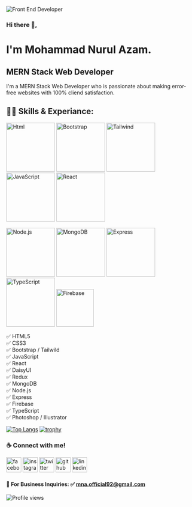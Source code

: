 ![Front End Developer](https://i.ibb.co/rsHx690/linked-In-cover.jpg)

### Hi there 👋,
# I'm Mohammad Nurul Azam.
## MERN Stack Web Developer
I'm a MERN Stack Web Developer who is passionate about making error-free websites with 100% cliend satisfaction.

## 👨‍💻 Skills & Experiance: 

<img src='https://i.ibb.co/CzCBpTH/Html.png' alt='Html' height='130'> <img src='https://i.ibb.co/nQWTQj0/Bootstrap.png' alt='Bootstrap' height='130'> <img src='https://i.ibb.co/bNk65q4/Tailwind.png' alt='Tailwind' height='130'> <img src='https://i.ibb.co/v1TJvsQ/java-Script.png' alt='JavaScript' height='130'> <img src='https://i.ibb.co/r35WXpY/React.png' alt='React' height='130'> 

<img src='https://i.ibb.co/25kVJ89/Node-js.png' alt='Node.js' height='130'> <img src='https://i.ibb.co/g7bXq1g/Mongo.png' alt='MongoDB' height='130'> <img src='https://i.ibb.co/GcyBL8L/Express.png' alt='Express' height='130'> <img src='https://i.ibb.co/gjW6BLK/Type-Script.png' alt='TypeScript' height='130'> <img src='https://felgo.com/doc/images/logo-firebase.png' alt='Firebase' height='100'>

✅ HTML5 <br> 
✅ CSS3 <br>
✅ Bootstrap / Tailwild <br>
✅ JavaScript <br>
✅ React <br> 
✅ DaisyUI <br>
✅ Redux <br>
✅ MongoDB <br>
✅ Node.js <br>
✅ Express <br>
✅ Firebase <br>
✅ TypeScript <br>
✅ Photoshop / Illustrator <br>

[![Top Langs](https://github-readme-stats.vercel.app/api/top-langs/?username=mnaofficialbd)](https://github.com/anuraghazra/github-readme-stats)
[![trophy](https://github-profile-trophy.vercel.app/?username=mnaofficialbd)](https://github.com/ryo-ma/github-profile-trophy)
### ☕ Connect with me!
[<img src='https://camo.githubusercontent.com/2d1ffa69dd491ebeca01b2098cf8233dd09950ff5895abccd5b455ca442abc59/68747470733a2f2f696d672e736869656c64732e696f2f62616467652f46616365626f6f6b2d3138373746323f7374796c653d666f722d7468652d6261646765266c6f676f3d66616365626f6f6b266c6f676f436f6c6f723d7768697465' alt='facebook' height='40'>](https://www.facebook.com/mnaofficialbd)  [<img src='https://camo.githubusercontent.com/b3d4671768bd0f9b6c8f410a25a96e0c5a4d135208d8910461e986f97e7985ab/68747470733a2f2f696d672e736869656c64732e696f2f62616467652f496e7374616772616d2d4534343035463f7374796c653d666f722d7468652d6261646765266c6f676f3d696e7374616772616d266c6f676f436f6c6f723d7768697465' alt='instagram' height='40'>](https://www.instagram.com/mnaofficialbd/)  [<img src='https://camo.githubusercontent.com/5d03c86f6a75f7cbe80d135d9162fbf6dc46a31253cf30a8e9bb8279b4d574d3/68747470733a2f2f696d672e736869656c64732e696f2f62616467652f547769747465722d3144413146323f7374796c653d666f722d7468652d6261646765266c6f676f3d74776974746572266c6f676f436f6c6f723d7768697465' alt='twitter' height='40'>](https://twitter.com/mnaofficialbd)  [<img src='https://camo.githubusercontent.com/bd2bd127c104ba5c98bb12c70801b075aee1f040009089510f69554300e7ff41/68747470733a2f2f696d672e736869656c64732e696f2f62616467652f4769742d4630353033323f7374796c653d666f722d7468652d6261646765266c6f676f3d676974266c6f676f436f6c6f723d7768697465' alt='github' height='40'>](https://github.com/mnaofficialbd)
[<img src='https://camo.githubusercontent.com/a80d00f23720d0bc9f55481cfcd77ab79e141606829cf16ec43f8cacc7741e46/68747470733a2f2f696d672e736869656c64732e696f2f62616467652f4c696e6b6564496e2d3030373742353f7374796c653d666f722d7468652d6261646765266c6f676f3d6c696e6b6564696e266c6f676f436f6c6f723d7768697465' alt='linkedin' height='40'>](https://www.linkedin.com/in/mnaofficialbd/) 

#### 📧 For Business Inquiries: ✅ mna.official92@gmail.com
![Profile views](https://gpvc.arturio.dev/mnaofficialbd)  
